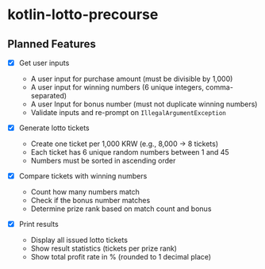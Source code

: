 # kotlin-lotto-precourse

## Planned Features

- [X] Get user inputs
    - A user input for purchase amount (must be divisible by 1,000)
    - A user input for winning numbers (6 unique integers, comma-separated)
    - A user Input for bonus number (must not duplicate winning numbers)
    - Validate inputs and re-prompt on `IllegalArgumentException`

- [X] Generate lotto tickets
    - Create one ticket per 1,000 KRW (e.g., 8,000 → 8 tickets)
    - Each ticket has 6 unique random numbers between 1 and 45
    - Numbers must be sorted in ascending order

- [X] Compare tickets with winning numbers
    - Count how many numbers match
    - Check if the bonus number matches
    - Determine prize rank based on match count and bonus

- [X] Print results
    - Display all issued lotto tickets
    - Show result statistics (tickets per prize rank)
    - Show total profit rate in % (rounded to 1 decimal place)

